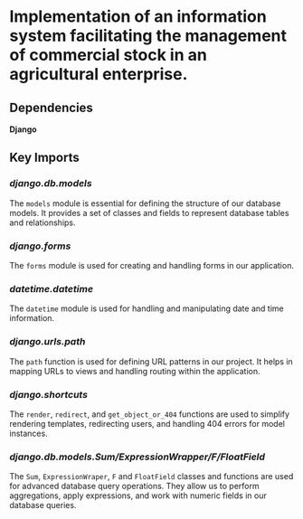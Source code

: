# Implementation of an information system facilitating the management of commercial stock in an agricultural enterprise.

## Dependencies
**Django**

## Key Imports
### *django.db.models*
The `models` module is essential for defining the structure of our database models. It provides a set of classes and fields to represent database tables and relationships.

### *django.forms*
The `forms` module is used for creating and handling forms in our application.

### *datetime.datetime*
The `datetime` module is used for handling and manipulating date and time information.

### *django.urls.path*
The `path` function is used for defining URL patterns in our project. It helps in mapping URLs to views and handling routing within the application.

### *django.shortcuts*
The `render`, `redirect`, and `get_object_or_404` functions are used to simplify rendering templates, redirecting users, and handling 404 errors for model instances.

### *django.db.models.Sum/ExpressionWrapper/F/FloatField*
The `Sum`, `ExpressionWraper`, `F` and `FloatField` classes and functions are used for advanced database query operations. They allow us to perform aggregations, apply expressions, and work with numeric fields in our database queries.
